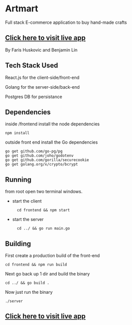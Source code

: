 # Artmart

Full stack E-commerce application to buy hand-made crafts

## [Click here to visit live app](ec2-18-191-209-102.us-east-2.compute.amazonaws.com)

By Faris Huskovic and Benjamin Lin


## Tech Stack Used

React.js for the client-side/front-end

Golang for the server-side/back-end

Postgres DB for persistance

## Dependencies

inside /frontend install the node dependencies

	npm install
	
outside front end install the Go dependencies

	go get github.com/go-pg/pg
	go get github.com/joho/godotenv
	go get github.com/gorilla/securecookie
	go get golang.org/x/crypto/bcrypt
	
## Running

from root open two terminal windows.

- start the client

		cd frontend && npm start
	
- start the server

		cd ../ && go run main.go
	

## Building

First create a production build of the front-end

	cd frontend && npm run build

Next go back up 1 dir and build the binary

	cd ../ && go build .
	
Now just run the binary

	./server
	
## [Click here to visit live app](ec2-18-191-209-102.us-east-2.compute.amazonaws.com)
